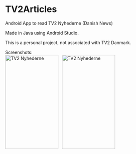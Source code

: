 # TV2Articles
Android App to read TV2 Nyhederne (Danish News)

Made in Java using Android Studio.

This is a personal project, not associated with TV2 Danmark.

Screenshots: <br />
<a href="http://maikonfarias.com/public/Screenshot_TV2Nyhederne2.png"><img class="alignnone wp-image-414" src="http://maikonfarias.com/public/Screenshot_TV2Nyhederne2.png" alt="TV2 Nyhederne" width="169" height="300" /></a>
&nbsp;
<a href="http://maikonfarias.com/public/Screenshot_TV2Nyhederne.png"><img class="alignnone wp-image-414" src="http://maikonfarias.com/public/Screenshot_TV2Nyhederne.png" alt="TV2 Nyhederne" width="169" height="300" /></a>

